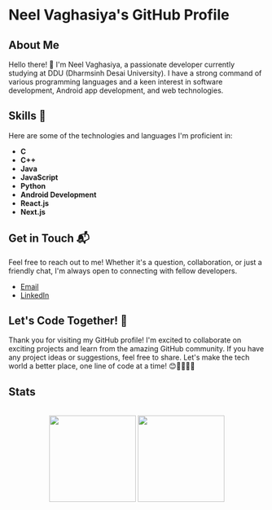 # Neel Vaghasiya's GitHub Profile

## About Me

Hello there! 👋 I'm Neel Vaghasiya, a passionate developer currently studying at DDU (Dharmsinh Desai University). I have a strong command of various programming languages and a keen interest in software development, Android app development, and web technologies.

## Skills 🚀

Here are some of the technologies and languages I'm proficient in:

- **C**
- **C++**
- **Java**
- **JavaScript**
- **Python**
- **Android Development**
- **React.js**
- **Next.js**
  
## Get in Touch 📬

Feel free to reach out to me! Whether it's a question, collaboration, or just a friendly chat, I'm always open to connecting with fellow developers.

- [Email](mailto:neelvaghasiya003@gmail.com)
- [LinkedIn](https://www.linkedin.com/in/neel-vaghasiya-404b10225/)

## Let's Code Together! 🚀

Thank you for visiting my GitHub profile! I'm excited to collaborate on exciting projects and learn from the amazing GitHub community. If you have any project ideas or suggestions, feel free to share. Let's make the tech world a better place, one line of code at a time! 😊👩‍💻👨‍💻

## Stats

</br>

 <div align="center">
   <img align="center" height="170" src="https://github-readme-stats.vercel.app/api/top-langs/?username=neel-03&layout=compact&langs_count=16&theme=dracula"/>
  <img align="center" height="170" src="https://github-readme-stats.vercel.app/api?username=neel-03&show_icons=true&theme=transparent&show=reviews"/>
</div>
